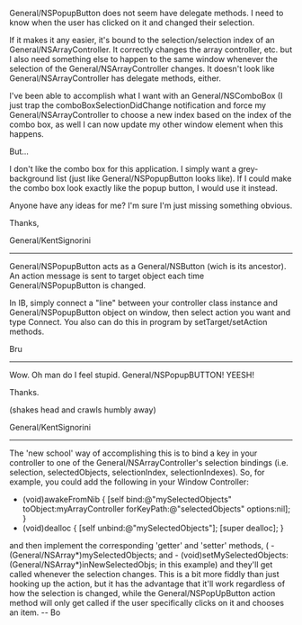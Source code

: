 General/NSPopupButton does not seem have delegate methods.  I need to know when the user has clicked on it and changed their selection.

If it makes it any easier, it's bound to the selection/selection index of an General/NSArrayController.  It correctly changes the array controller, etc. but I also need something else to happen to the same window whenever the selection of the General/NSArrayController changes.  It doesn't look like General/NSArrayController has delegate methods, either.

I've been able to accomplish what I want with an General/NSComboBox (I just trap the comboBoxSelectionDidChange notification and force my General/NSArrayController to choose a new index based on the index of the combo box, as well I can now update my other window element when this happens.

But...

I don't like the combo box for this application.  I simply want a grey-background list (just like General/NSPopupButton looks like).  If I could make the combo box look exactly like the popup button, I would use it instead.

Anyone have any ideas for me?  I'm sure I'm just missing something obvious.

Thanks,

General/KentSignorini

----

General/NSPopupButton acts as a General/NSButton (wich is its ancestor). An action message is sent to target object each time General/NSPopupButton is changed.

In IB, simply connect a "line" between your controller class instance and General/NSPopupButton object on window, then select action you want and type Connect.
You also can do this in program by setTarget/setAction methods.

Bru

----

Wow.  Oh man do I feel stupid.  General/NSPopupBUTTON!  YEESH!

Thanks.

(shakes head and crawls humbly away)

General/KentSignorini

----

The 'new school' way of accomplishing this is to bind a key in your controller to one of the General/NSArrayController's selection bindings (i.e.     selection,     selectedObjects,     selectionIndex,     selectionIndexes).  So, for example, you could add the following in your Window Controller:
    
- (void)awakeFromNib
{
	[self bind:@"mySelectedObjects" toObject:myArrayController forKeyPath:@"selectedObjects" options:nil];
}
- (void)dealloc
{
	[self unbind:@"mySelectedObjects"];
	[super dealloc];
}

and then implement the corresponding 'getter' and 'setter' methods, (    - (General/NSArray*)mySelectedObjects; and     - (void)setMySelectedObjects:(General/NSArray*)inNewSelectedObjs; in this example) and they'll get called whenever the selection changes.  This is a bit more fiddly than just hooking up the action, but it has the advantage that it'll work regardless of how the selection is changed, while the General/NSPopUpButton action method will only get called if the user specifically clicks on it and chooses an item.  -- Bo